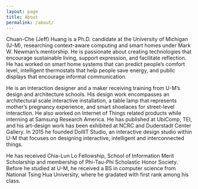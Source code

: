 ```yaml
---
layout: page
title: About
permalink: /about/
---
```


Chuan-Che (Jeff) Huang is a Ph.D. candidate at the University of Michigan (U-M), researching context-aware computing and smart homes under Mark W. Newman’s mentorship. He is passionate about creating technologies that encourage sustainable living, support expression, and facilitate reflection. He has worked on smart home systems that can predict people’s comfort level, intelligent thermostats that help people save energy, and public displays that encourage informal communication.

He is an interaction designer and a maker receiving training from U-M’s design and architecture schools. His design work encompasses an architectural scale interactive installation, a table lamp that represents mother’s pregnancy experience, and smart shoelaces for street-level interaction. He also worked on Internet of Things related products while interning at Samsung Research America. He has published at UbiComp, TEI, and his art-design work has been exhibited at NCRC and Duderstadt Center Gallery. In 2015 he founded DoIIIT Studio, an interactive design studio within U-M that focuses on designing interactive, intelligent and interconnected things.

He has received Chia-Lun Lo Fellowship, School of Information Merit Scholarship and membership of Phi-Tau-Phi Scholastic Honor Society. Before he studied at U-M, he received a BS in computer science from National Tsing Hua University, where he gradated with first rank among his class.
